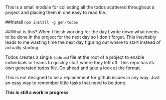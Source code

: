 This is a small module for collecting all the todos scattered
throughout a project and placing them in one easy to read file.

##Install
```npm install -g gen-todos```

##What is this?
When I finish working for the day I write down what needs to be done
in the project for the next day so I don't forget. This inevitably leads
to me wasting time the next day figuring out where to start instead of actually
starting.

Todos creates a single ```todo.md``` file at the root of a project to enable
individuals or teams to quickly start where they left off. This repo has its
own generated todos file. Go ahead and take a look at the format.

This is not designed to be a replacement for github issues in any way. Just an
easy way to remember little tasks that need to be done.

**This is still a work in progress**
